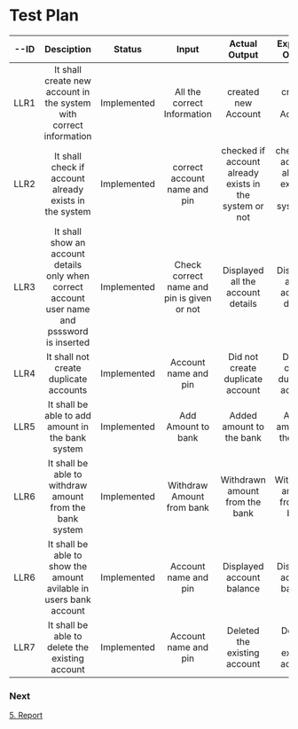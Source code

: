# Test Plan 
 | --ID | Desciption | Status | Input | Actual Output | Expected Output | Test |
 |:------------:|:-----------:|:---------:|:--------:|:--------:|:--------:|:-------:|
 | LLR1 | It shall create new account in the system with correct information | Implemented | All the correct Information | created new Account | created new Account | ✔Passing |
 | LLR2 | It shall check if account already exists in the system | Implemented | correct account name and pin | checked if account already exists in the system or not | checked if account already exists in the system or not | ✔Passing |
 | LLR3 | It shall show an account details only when correct account user name and psssword is inserted | Implemented | Check correct name and pin is given or not| Displayed all the account details | Displayed all the account details | ✔Passing |
 | LLR4 | It shall not create duplicate accounts | Implemented | Account name and pin | Did not create duplicate account | Did not create duplicate account | ✔Passing |
 | LLR5 | It shall be able to add amount in the bank system | Implemented | Add Amount to bank | Added amount to the bank | Added amount to the bank | ✔Passing |
 | LLR6 | It shall be able to withdraw amount from the bank system | Implemented | Withdraw Amount from bank | Withdrawn amount from the bank | Withdrawn amount from the bank | ✔Passing |
 | LLR6 | It shall be able to show the amount avilable in users bank account | Implemented | Account name and pin | Displayed account balance | Displayed account balance | ✔Passing |
 | LLR7 | It shall be able to delete the existing account | Implemented | Account name and pin | Deleted the existing account | Deleted the existing account | ✔Passing |


### Next

[5. Report](https://github.com/SarangNasare/BankingSystem/tree/main/05_Report)
